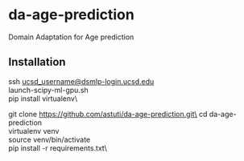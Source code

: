 # da-age-prediction
Domain Adaptation for Age prediction

## Installation
ssh ucsd_username@dsmlp-login.ucsd.edu\
launch-scipy-ml-gpu.sh\
pip install virtualenv\

git clone https://github.com/astuti/da-age-prediction.git\
cd da-age-prediction\
virtualenv venv\
source venv/bin/activate\
pip install -r requirements.txt\


